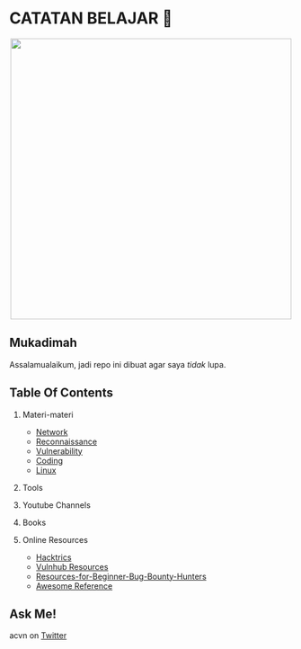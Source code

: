 # CATATAN BELAJAR :rocket:

<p align="center"><img src="https://user-images.githubusercontent.com/52058660/89849631-14093c80-dbb3-11ea-9e04-a67d5758b904.jpg" width="500"></p>

## Mukadimah
Assalamualaikum, jadi repo ini dibuat agar saya *tidak* lupa.

## Table Of Contents
1. Materi-materi
   - [Network](https://github.com/acvn/b3lajar/blob/master/network.md)
   - [Reconnaissance](https://github.com/acvn/b3lajar/blob/master/tool.md)
   - [Vulnerability](https://github.com/acvn/b3lajar/blob/master/vuln)
   - [Coding](https://github.com/acvn/b3lajar/blob/master/code.md)
   - [Linux](https://github.com/acvn/b3lajar/blob/master/linux.md)
  
2. Tools

3. Youtube Channels

4. Books

5. Online Resources
   - [Hacktrics](https://book.hacktricks.xyz/)
   - [Vulnhub Resources](https://www.vulnhub.com/resources/)
   - [Resources-for-Beginner-Bug-Bounty-Hunters](https://github.com/nahamsec/Resources-for-Beginner-Bug-Bounty-Hunters)
   - [Awesome Reference](https://github.com/agussetyar/awesome-reference)
   
## Ask Me!
acvn on [Twitter](https://twitter.com/aldi__satria)
